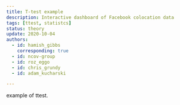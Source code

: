 ```yaml
---
title: T-test example
description: Interactive dashboard of Facebook colocation data
tags: [ttest, statistcs] 
status: theory
update: 2020-10-04
authors:
  - id: hamish_gibbs
    corresponding: true
  - id: ncov-group
  - id: roz_eggo
  - id: chris_grundy
  - id: adam_kucharski

---
```


example of ttest.
